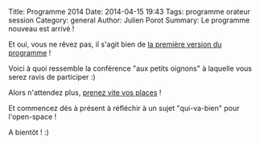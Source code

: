 Title: Programme 2014
Date: 2014-04-15 19:43
Tags: programme orateur session
Category: general
Author: Julien Porot
Summary: Le programme nouveau est arrivé !


Et oui, vous ne rêvez pas, il s'agit bien de [la première version du programme][1] !

Voici à quoi ressemble la conférence "aux petits oignons" à laquelle vous serez ravis de participer :)

Alors n'attendez plus, [prenez vite vos places][2] !

Et commencez dès à présent à réfléchir à un sujet "qui-va-bien" pour l'open-space !

A bientôt ! :)

[1]: /static/programme/Programme-AgileFrance2014-V1.pdf
[2]: /
